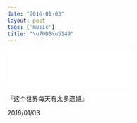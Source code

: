 ```yaml
---
date: "2016-01-03"
layout: post
tags: ['music']
title: "\u70DB\u5149"
---
```



<iframe frameborder="no" border="0" marginwidth="0" marginheight="0" width="280" height="86" src="//music.163.com/outchain/player?type=2&id=33166518&auto=0&height=66" ></iframe>

<!--more-->

『这个世界每天有太多遗憾』

2016/01/03